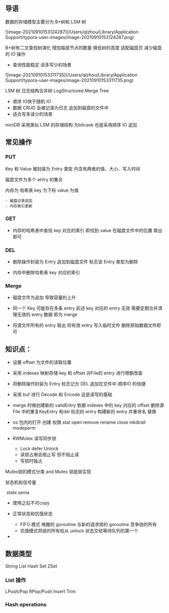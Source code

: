 







## 导语

数据的存储模型主要分为 B+树和 LSM 树

![image-20210910153124287](/Users/qlzhou/Library/Application Support/typora-user-images/image-20210910153124287.png)

B+树有二叉查找树演化 增加每层节点的数量 降低树的高度 适配磁盘页 减少磁盘的 IO 操作

- 查询性能稳定 读多写少的场景







![image-20210910153311735](/Users/qlzhou/Library/Application Support/typora-user-images/image-20210910153311735.png)

LSM 树 日志结构合并树 LogStructured Merge Tree 

- 顺序 IO快于随机 IO
- 数据 CRUD 会被记录为日志 追加到磁盘的文件中 
- 适合写多读少的场景



miniDB 采用类似 LSM 的存储结构  为bitcask  也是采用顺序 IO 追加

## 常见操作

### **PUT**



Key 和 Value 被封装为 Entry 类型 内含有两者的值、大小、写入时间

磁盘文件为多个 entry 的集合



内存为 哈希表 key 为下标 value 为值

	- 磁盘记录追加
	- 内存索引更新



### **GET**

- 内存的哈希表中查找 key 对应的索引 即找到 value 在磁盘文件中的位置 取出即可



### **DEL**

- 删除操作封装为 Entry 追加到磁盘文件 标志该 Entry 类型为删除

- 内存中删除哈希表 key 对应的索引



### **Merge**



- 磁盘文件为追加 导致容量的上升
- 同一个 Key 可能存在多条 entry  前述 key 对应的 entry 无效 需要定期合并清理无效的 entry 数据 即为 merge

- 将源文件所有的 entry 取出 将有效 entry 写入临时文件 删除原始数据文件即可



## 知识点：

- 设置 offset 为文件的读取位置
-  采用 indexes 映射存储 key 和 offset   对File的 entry 进行增删改查
- 将删除操作封装为 Entry 标志记为 DEL 追加在文件中  顺序IO 的快捷
- 采用 buf 进行 Decode 和 Encode 这是读写的基础
- merge 时候创建新的 validEntry  依据 indexes 中的 key 对应的 offset 删除源 File 中的重复KeyEntry 和del 标志的 entry 构建新的 entry 并重命名 替换





- os 包内的打开 创建 权限 stat open remove rename close mkdirall modeperm
- RWMutex 读写同步锁  
  - Lock defer Unlock 
  - 读锁占用会阻止写 但不阻止读
  - 写锁时独占



Mutex锁的模式分类 and Mutex 锁底层实现

状态机和信号量

​	state sema

- 使用之后不可copy
- 正常状态和饥饿状态
  - FIFO 模式 唤醒的 goroutine 与新的请求锁的 goroutine 竞争锁的所有
  - 饥饿模式将锁的所有权从 unlock 状态交给等待队列的第一个 

- 







## 数据类型

String List Hash Set ZSet



### List 操作

LPush/Pop RPop/Push Insert Trim



### Hash operations















































































































































